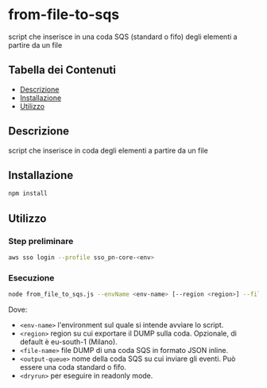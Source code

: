 # from-file-to-sqs

script che inserisce in una coda SQS (standard o fifo) degli elementi a partire da un file

## Tabella dei Contenuti

- [Descrizione](#descrizione)
- [Installazione](#installazione)
- [Utilizzo](#utilizzo)

## Descrizione

script che inserisce in coda degli elementi a partire da un file

## Installazione

```bash
npm install
```

## Utilizzo
### Step preliminare

```bash
aws sso login --profile sso_pn-core-<env>
```

### Esecuzione
```bash
node from_file_to_sqs.js --envName <env-name> [--region <region>] --fileName <file-name> --outputQueue <output-queue> [--dryrun]

```
Dove:
- `<env-name>` l'environment sul quale si intende avviare lo script.
-  `<region>` region su cui exportare il DUMP sulla coda. Opzionale, di default è eu-south-1 (Milano).
- `<file-name>` file DUMP di una coda SQS in formato JSON inline.
- `<output-queue>` nome della coda SQS su cui inviare gli eventi. Può essere una coda standard o fifo.
- `<dryrun>` per eseguire in readonly mode.